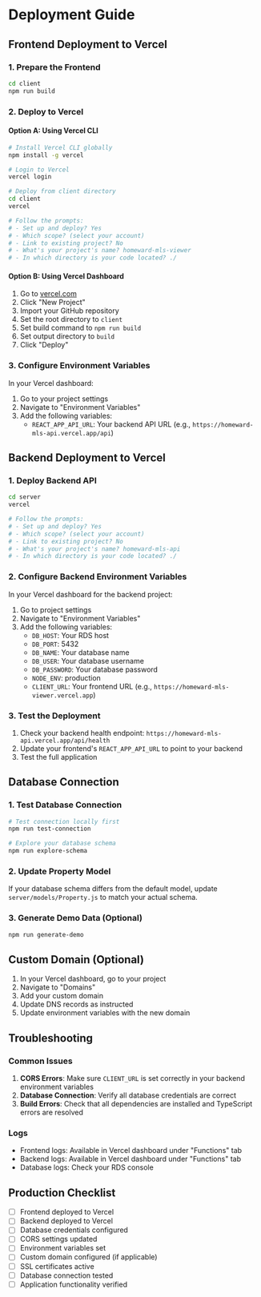 # Deployment Guide

## Frontend Deployment to Vercel

### 1. Prepare the Frontend

```bash
cd client
npm run build
```

### 2. Deploy to Vercel

#### Option A: Using Vercel CLI
```bash
# Install Vercel CLI globally
npm install -g vercel

# Login to Vercel
vercel login

# Deploy from client directory
cd client
vercel

# Follow the prompts:
# - Set up and deploy? Yes
# - Which scope? (select your account)
# - Link to existing project? No
# - What's your project's name? homeward-mls-viewer
# - In which directory is your code located? ./
```

#### Option B: Using Vercel Dashboard
1. Go to [vercel.com](https://vercel.com)
2. Click "New Project"
3. Import your GitHub repository
4. Set the root directory to `client`
5. Set build command to `npm run build`
6. Set output directory to `build`
7. Click "Deploy"

### 3. Configure Environment Variables

In your Vercel dashboard:
1. Go to your project settings
2. Navigate to "Environment Variables"
3. Add the following variables:
   - `REACT_APP_API_URL`: Your backend API URL (e.g., `https://homeward-mls-api.vercel.app/api`)

## Backend Deployment to Vercel

### 1. Deploy Backend API

```bash
cd server
vercel

# Follow the prompts:
# - Set up and deploy? Yes
# - Which scope? (select your account)
# - Link to existing project? No
# - What's your project's name? homeward-mls-api
# - In which directory is your code located? ./
```

### 2. Configure Backend Environment Variables

In your Vercel dashboard for the backend project:
1. Go to project settings
2. Navigate to "Environment Variables"
3. Add the following variables:
   - `DB_HOST`: Your RDS host
   - `DB_PORT`: 5432
   - `DB_NAME`: Your database name
   - `DB_USER`: Your database username
   - `DB_PASSWORD`: Your database password
   - `NODE_ENV`: production
   - `CLIENT_URL`: Your frontend URL (e.g., `https://homeward-mls-viewer.vercel.app`)

### 3. Test the Deployment

1. Check your backend health endpoint: `https://homeward-mls-api.vercel.app/api/health`
2. Update your frontend's `REACT_APP_API_URL` to point to your backend
3. Test the full application

## Database Connection

### 1. Test Database Connection

```bash
# Test connection locally first
npm run test-connection

# Explore your database schema
npm run explore-schema
```

### 2. Update Property Model

If your database schema differs from the default model, update `server/models/Property.js` to match your actual schema.

### 3. Generate Demo Data (Optional)

```bash
npm run generate-demo
```

## Custom Domain (Optional)

1. In your Vercel dashboard, go to your project
2. Navigate to "Domains"
3. Add your custom domain
4. Update DNS records as instructed
5. Update environment variables with the new domain

## Troubleshooting

### Common Issues

1. **CORS Errors**: Make sure `CLIENT_URL` is set correctly in your backend environment variables
2. **Database Connection**: Verify all database credentials are correct
3. **Build Errors**: Check that all dependencies are installed and TypeScript errors are resolved

### Logs

- Frontend logs: Available in Vercel dashboard under "Functions" tab
- Backend logs: Available in Vercel dashboard under "Functions" tab
- Database logs: Check your RDS console

## Production Checklist

- [ ] Frontend deployed to Vercel
- [ ] Backend deployed to Vercel
- [ ] Database credentials configured
- [ ] CORS settings updated
- [ ] Environment variables set
- [ ] Custom domain configured (if applicable)
- [ ] SSL certificates active
- [ ] Database connection tested
- [ ] Application functionality verified
